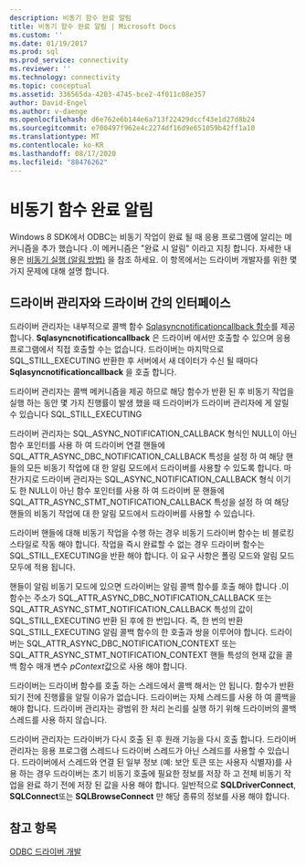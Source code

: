 ```yaml
---
description: 비동기 함수 완료 알림
title: 비동기 함수 완료 알림 | Microsoft Docs
ms.custom: ''
ms.date: 01/19/2017
ms.prod: sql
ms.prod_service: connectivity
ms.reviewer: ''
ms.technology: connectivity
ms.topic: conceptual
ms.assetid: 336565da-4203-4745-bce2-4f011c08e357
author: David-Engel
ms.author: v-daenge
ms.openlocfilehash: d6e762e6b144e6a713f22429dccf43e1d27d8b24
ms.sourcegitcommit: e700497f962e4c2274df16d9e651059b42ff1a10
ms.translationtype: MT
ms.contentlocale: ko-KR
ms.lasthandoff: 08/17/2020
ms.locfileid: "88476262"
---
```

# <a name="notification-of-asynchronous-function-completion"></a>비동기 함수 완료 알림
Windows 8 SDK에서 ODBC는 비동기 작업이 완료 될 때 응용 프로그램에 알리는 메커니즘을 추가 했습니다 .이 메커니즘은 "완료 시 알림" 이라고 지칭 합니다. 자세한 내용은 [비동기 실행 (알림 방법)](../../../odbc/reference/develop-app/asynchronous-execution-notification-method.md) 을 참조 하세요. 이 항목에서는 드라이버 개발자를 위한 몇 가지 문제에 대해 설명 합니다.  
  
## <a name="the-interface-between-the-driver-manager-and-driver"></a>드라이버 관리자와 드라이버 간의 인터페이스  
 드라이버 관리자는 내부적으로 콜백 함수 [Sqlasyncnotificationcallback 함수](../../../odbc/reference/develop-driver/sqlasyncnotificationcallback-function.md)를 제공 합니다. **Sqlasyncnotificationcallback** 은 드라이버 에서만 호출할 수 있으며 응용 프로그램에서 직접 호출할 수는 없습니다. 드라이버는 마지막으로 SQL_STILL_EXECUTING 반환한 후 서버에서 새 데이터가 수신 될 때마다 **Sqlasyncnotificationcallback** 을 호출 합니다.  
  
 드라이버 관리자는 콜백 메커니즘을 제공 하므로 해당 함수가 반환 된 후 비동기 작업을 실행 하는 동안 몇 가지 진행률이 발생 했을 때 드라이버가 드라이버 관리자에 게 알릴 수 있습니다 SQL_STILL_EXECUTING  
  
 드라이버 관리자는 SQL_ASYNC_NOTIFICATION_CALLBACK 형식인 NULL이 아닌 함수 포인터를 사용 하 여 드라이버 연결 핸들에 SQL_ATTR_ASYNC_DBC_NOTIFICATION_CALLBACK 특성을 설정 하 여 해당 핸들의 모든 비동기 작업에 대 한 알림 모드에서 드라이버를 사용할 수 있도록 합니다. 마찬가지로 드라이버 관리자는 SQL_ASYNC_NOTIFICATION_CALLBACK 형식 이기도 한 NULL이 아닌 함수 포인터를 사용 하 여 드라이버 문 핸들에 SQL_ATTR_ASYNC_STMT_NOTIFICATION_CALLBACK 특성을 설정 하 여 해당 핸들의 비동기 작업에 대 한 알림 모드에서 드라이버를 사용할 수 있습니다.  
  
 드라이버 핸들에 대해 비동기 작업을 수행 하는 경우 비동기 드라이버 함수는 비 블로킹 스타일로 작동 해야 합니다. 작업을 즉시 완료할 수 없는 경우 드라이버 함수는 SQL_STILL_EXECUTING을 반환 해야 합니다. 이 요구 사항은 폴링 모드와 알림 모드 모두에 적용 됩니다.  
  
 핸들이 알림 비동기 모드에 있으면 드라이버는 알림 콜백 함수를 호출 해야 합니다 .이 함수는 주소가 SQL_ATTR_ASYNC_DBC_NOTIFICATION_CALLBACK 또는 SQL_ATTR_ASYNC_STMT_NOTIFICATION_CALLBACK 특성의 값이 SQL_STILL_EXECUTING 반환 된 후에 한 번입니다. 즉, 한 번의 반환 SQL_STILL_EXECUTING 알림 콜백 함수의 한 호출과 쌍을 이루어야 합니다. 드라이버는 SQL_ATTR_ASYNC_DBC_NOTIFICATION_CONTEXT 또는 SQL_ATTR_ASYNC_STMT_NOTIFICATION_CONTEXT 핸들 특성의 현재 값을 콜백 함수 매개 변수 *pContext*값으로 사용 해야 합니다.  
  
 드라이버는 드라이버 함수를 호출 하는 스레드에서 콜백 해서는 안 됩니다. 함수가 반환 되기 전에 진행률을 알릴 이유가 없습니다. 드라이버는 자체 스레드를 사용 하 여 콜백을 해야 합니다. 드라이버 관리자는 광범위 한 처리 논리를 실행 하기 위해 드라이버의 콜백 스레드를 사용 하지 않습니다.  
  
 드라이버 관리자는 드라이버가 다시 호출 된 후 원래 기능을 다시 호출 합니다. 드라이버 관리자는 응용 프로그램 스레드나 드라이버 스레드가 아닌 스레드를 사용할 수 있습니다. 드라이버에서 스레드와 연결 된 일부 정보 (예: 보안 토큰 또는 사용자 식별자)를 사용 하는 경우 드라이버는 초기 비동기 호출에 필요한 정보를 저장 하 고 전체 비동기 작업을 완료 하기 전에 저장 된 값을 사용 해야 합니다. 일반적으로 **SQLDriverConnect**, **SQLConnect**또는 **SQLBrowseConnect** 만 해당 종류의 정보를 사용 해야 합니다.  
  
## <a name="see-also"></a>참고 항목  
 [ODBC 드라이버 개발](../../../odbc/reference/develop-driver/developing-an-odbc-driver.md)
